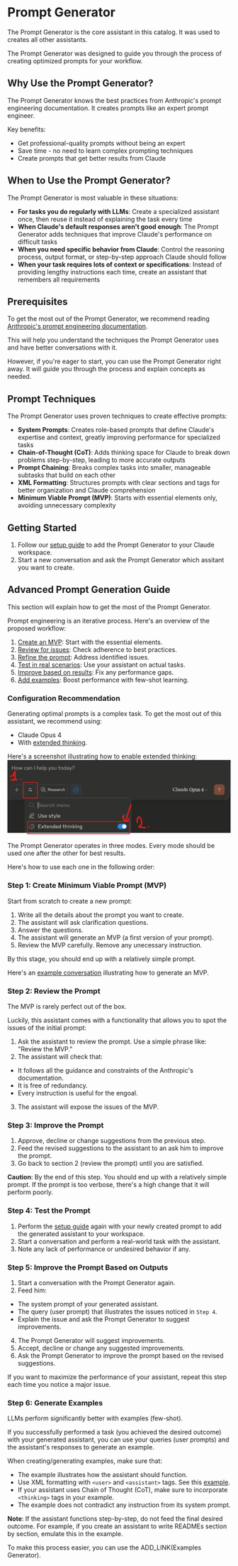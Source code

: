 # Prompt Generator
The Prompt Generator is the core assistant in this catalog. It was used to creates all other assistants.

The Prompt Generator was designed to guide you through the process of creating optimized prompts for your workflow.

## Why Use the Prompt Generator?

The Prompt Generator knows the best practices from Anthropic's prompt engineering documentation. It creates prompts like an expert prompt engineer.

Key benefits:
- Get professional-quality prompts without being an expert
- Save time - no need to learn complex prompting techniques
- Create prompts that get better results from Claude


## When to Use the Prompt Generator?

The Prompt Generator is most valuable in these situations:

- **For tasks you do regularly with LLMs**: Create a specialized assistant once, then reuse it instead of explaining the task every time
- **When Claude's default responses aren't good enough**: The Prompt Generator adds techniques that improve Claude's performance on difficult tasks
- **When you need specific behavior from Claude**: Control the reasoning process, output format, or step-by-step approach Claude should follow
- **When your task requires lots of context or specifications**: Instead of providing lengthy instructions each time, create an assistant that remembers all requirements

## Prerequisites

To get the most out of the Prompt Generator, we recommend reading [Anthropic's prompt engineering documentation](https://docs.anthropic.com/en/docs/build-with-claude/prompt-engineering/overview).

This will help you understand the techniques the Prompt Generator uses and have better conversations with it.

However, if you're eager to start, you can use the Prompt Generator right away. It will guide you through the process and explain concepts as needed.

## Prompt Techniques
The Prompt Generator uses proven techniques to create effective prompts:
- **System Prompts**: Creates role-based prompts that define Claude's expertise and context, greatly improving performance for specialized tasks
- **Chain-of-Thought (CoT)**: Adds thinking space for Claude to break down problems step-by-step, leading to more accurate outputs
- **Prompt Chaining**: Breaks complex tasks into smaller, manageable subtasks that build on each other
- **XML Formatting**: Structures prompts with clear sections and tags for better organization and Claude comprehension
- **Minimum Viable Prompt (MVP)**: Starts with essential elements only, avoiding unnecessary complexity

## Getting Started
1. Follow our [setup guide](../../docs/setup-guide.md) to add the Prompt Generator to your Claude workspace.
2. Start a new conversation and ask the Prompt Generator which assitant you want to create.

## Advanced Prompt Generation Guide
This section will explain how to get the most of the Prompt Generator.

Prompt engineering is an iterative process. Here's an overview of the proposed workflow:
1. [Create an MVP](#step-1-create-minimum-viable-prompt-mvp): Start with the essential elements.
2. [Review for issues](#step-2-review-the-prompt): Check adherence to best practices.
3.  [Refine the prompt](#step-3-improve-the-prompt): Address identified issues.
4.  [Test in real scenarios](#step-4-test-the-prompt): Use your assistant on actual tasks.
5. [Improve based on results](#step-5-improve-the-prompt-based-on-outputs): Fix any performance gaps.
6. [Add examples](#step-6-generate-examples): Boost performance with few-shot learning.


### Configuration Recommendation
Generating optimal prompts is a complex task.
To get the most out of this assistant, we recommend using:
- Claude Opus 4
- With [extended thinking](https://docs.anthropic.com/en/docs/build-with-claude/extended-thinking).

Here's a screenshot illustrating how to enable extended thinking:
![](../../data/extended_thinking.png)


The Prompt Generator operates in three modes. Every mode should be used one after the other for best results.

Here's how to use each one in the following order:

### Step 1: Create Minimum Viable Prompt (MVP)
Start from scratch to create a new prompt:
1. Write all the details about the prompt you want to create.
2. The assistant will ask clarification questions.
3. Answer the questions.
4. The assistant will generate an MVP (a first version of your prompt).
5. Review the MVP carefully. Remove any unecessary instruction.

By this stage, you should end up with a relatively simple prompt.

Here's an [example conversation](example_readme_writer.xml) illustrating how to generate an MVP.

### Step 2: Review the Prompt
The MVP is rarely perfect out of the box.

Luckily, this assistant comes with a functionality that allows you to spot the issues of the initial prompt:
1. Ask the assistant to review the prompt. Use a simple phrase like: "Review the MVP."
2. The assistant will check that:
- It follows all the guidance and constraints of the Anthropic's documentation.
- It is free of redundancy.
- Every instruction is useful for the engoal.
3. The assistant will expose the issues of the MVP.

### Step 3: Improve the Prompt
1. Approve, decline or change suggestions from the previous step.
2. Feed the revised suggestions to the assistant to an ask him to improve the prompt.
3. Go back to section 2 (review the prompt) until you are satisfied.

**Caution**: By the end of this step. You should end up with a relatively simple prompt. If the prompt is too verbose, there's a high change that it will perform poorly.

### Step 4: Test the Prompt
1. Perform the [setup guide](../../docs/setup-guide.md) again with your newly created prompt to add the generated assistant to your workspace.
2. Start a conversation and perform a real-world task with the assistant.
3. Note any lack of performance or undesired behavior if any.

### Step 5: Improve the Prompt Based on Outputs
1. Start a conversation with the Prompt Generator again.
2. Feed him:
- The system prompt of your generated assistant.
- The query (user prompt) that illustrates the issues noticed in `Step 4`.
- Explain the issue and ask the Prompt Generator to suggest improvements.
4. The Prompt Generator will suggest improvements.
5. Accept, decline or change any suggested improvements.
6. Ask the Prompt Generator to improve the prompt based on the revised suggestions.

If you want to maximize the performance of your assistant, repeat this step each time you notice a major issue.

### Step 6: Generate Examples
LLMs perform significantly better with examples (few-shot).

If you successfully performed a task (you achieved the desired outcome) with your generated assistant, you can use your queries (user prompts) and the assistant's responses to generate an example.

When creating/generating examples, make sure that:
- The example illustrates how the assistant should function.
- Use XML formatting with `<user>` and `<assistant>` tags. See this [example](example_readme_writer.xml).
- If your assistant uses Chain of Thought (CoT), make sure to incorporate `<thinking>` tags in your example.
- The example does not contradict any instruction from its system prompt.

**Note**: If the assistant functions step-by-step, do not feed the final desired outcome. For example, if you create an assistant to write READMEs section by section, emulate this in the example.

To make this process easier, you can use the ADD_LINK(Examples Generator).
